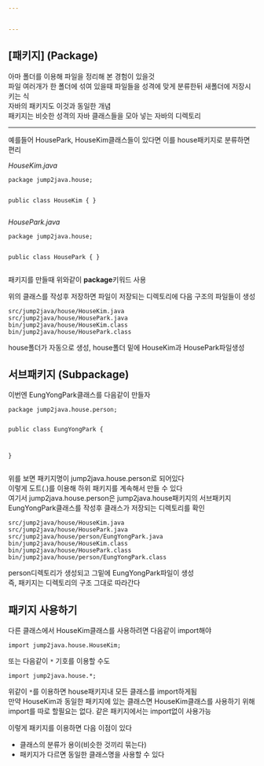 ```yaml
---


---
```


<h2 id="패키지-package">[패키지] (Package)</h2>
<p>아마 폴더를 이용해 파일을 정리해 본 경험이 있을것<br>
파일 여러개가 한 폴더에 섞여 있을때 파일들을 성격에 맞게 분류한뒤 새폴더에 저장시키는 식<br>
자바의 패키지도 이것과 동일한 개념<br>
패키지는 비슷한 성격의 자바 클래스들을 모아 넣는 자바의 디렉토리</p>
<hr>
<p>예를들어 HousePark, HouseKim클래스들이 있다면 이를 house패키지로 분류하면 편리</p>
<p><em>HouseKim.java</em></p>
<pre><code>package jump2java.house;

public class HouseKim {
}
</code></pre>
<p><em>HousePark.java</em></p>
<pre><code>package jump2java.house;

public class HousePark {
}
</code></pre>
<p>패키지를 만들때 위와같이  <strong>package</strong>키워드 사용</p>
<p>위의 클래스를 작성후 저장하면 파일이 저장되는 디렉토리에 다음 구조의 파일들이 생성</p>
<pre><code>src/jump2java/house/HouseKim.java
src/jump2java/house/HousePark.java
bin/jump2java/house/HouseKim.class
bin/jump2java/house/HousePark.class
</code></pre>
<p>house폴더가 자동으로 생성, house폴더 밑에 HouseKim과 HousePark파일생성</p>
<h2 id="서브패키지-subpackage">서브패키지 (Subpackage)</h2>
<p>이번엔 EungYongPark클래스를 다음같이 만들자</p>
<pre><code>package jump2java.house.person;

public class EungYongPark {

}
</code></pre>
<p>위를 보면 패키지명이 jump2java.house.person로 되어있다<br>
이렇게 도트(.)를 이용해 하위 패키지를 계속해서 만들 수 있다<br>
여기서 jump2java.house.person은 jump2java.house패키지의 서브패키지<br>
EungYongPark클래스를 작성후 클래스가 저장되는 디렉토리를 확인</p>
<pre><code>src/jump2java/house/HouseKim.java
src/jump2java/house/HousePark.java
src/jump2java/house/person/EungYongPark.java
bin/jump2java/house/HouseKim.class
bin/jump2java/house/HousePark.class
bin/jump2java/house/person/EungYongPark.class
</code></pre>
<p>person디렉토리가 생성되고 그밑에 EungYongPark파일이 생성<br>
즉, 패키지는 디렉토리의 구조 그대로 따라간다</p>
<h2 id="패키지-사용하기">패키지 사용하기</h2>
<p>다른 클래스에서 HouseKim클래스를 사용하려면 다음같이 import해야</p>
<pre><code>import jump2java.house.HouseKim;
</code></pre>
<p>또는 다음같이  <code>*</code> 기호를 이용할 수도</p>
<pre><code>import jump2java.house.*;
</code></pre>
<p>위같이  <code>*</code>를 이용하면 house패키지내 모든 클래스를 import하게됨<br>
만약 HouseKim과 동일한 패키지에 있는 클래스면 HouseKim클래스를 사용하기 위해 import를 따로 할필요는 없다. 같은 패키지에서는 import없이 사용가능</p>
<p>이렇게 패키지를 이용하면 다음 이점이 있다</p>
<ul>
<li>클래스의 분류가 용이(비슷한 것끼리 묶는다)</li>
<li>패키지가 다르면 동일한 클래스명을 사용할 수 있다</li>
</ul>

